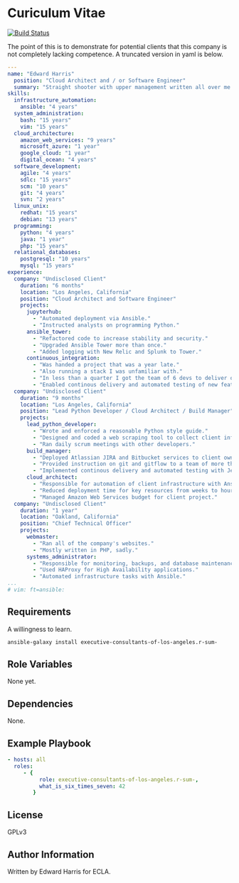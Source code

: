 Curiculum Vitae
===============

[![Build Status](https://travis-ci.org/executive-consultants-of-los-angeles/rsum.svg?branch=master)](https://travis-ci.org/executive-consultants-of-los-angeles/rsum)

The point of this is to demonstrate for potential clients that this company is not completely lacking competence.  A truncated version in yaml is below.

```yaml
---
name: "Edward Harris"
  position: "Cloud Architect and / or Software Engineer"
  summary: "Straight shooter with upper management written all over me."
skills: 
  infrastructure_automation:
    ansible: "4 years"
  system_administration:
    bash: "15 years"
    vim: "15 years"
  cloud_architecture: 
    amazon_web_services: "9 years" 
    microsoft_azure: "1 year"
    google_cloud: "1 year"
    digital_ocean: "4 years"
  software_development: 
    agile: "4 years"
    sdlc: "15 years" 
    scm: "10 years"
    git: "4 years"
    svn: "2 years"
  linux_unix:
    redhat: "15 years"
    debian: "13 years"
  programming:
    python: "4 years" 
    java: "1 year"
    php: "15 years"
  relational_databases:
    postgresql: "10 years"
    mysql: "15 years"
experience:
  company: "Undisclosed Client"
    duration: "6 months"
    location: "Los Angeles, California"
    position: "Cloud Architect and Software Engineer"
    projects:
      jupyterhub:
        - "Automated deployment via Ansible."
        - "Instructed analysts on programming Python."
      ansible_tower:
        - "Refactored code to increase stability and security."
        - "Upgraded Ansible Tower more than once."
        - "Added logging with New Relic and Splunk to Tower."
      continuous_integration:
        - "Was handed a project that was a year late."
        - "Also running a stack I was unfamiliar with."
        - "In less than a quarter I got the team of 6 devs to deliver on time."
        - "Enabled continous delivery and automated testing of new features."
  company: "Undisclosed Client"
    duration: "9 months"
    location: "Los Angeles, California"
    position: "Lead Python Developer / Cloud Architect / Build Manager"
    projects:
      lead_python_developer:
        - "Wrote and enforced a reasonable Python style guide."
        - "Designed and coded a web scraping tool to collect client information."
        - "Ran daily scrum meetings with other developers."
      build_manager:
        - "Deployed Atlassian JIRA and Bitbucket services to client owned hardware."
        - "Provided instruction on git and gitflow to a team of more than 20 developers."
        - "Implemented continous delivery and automated testing with Jenkins and Ansible."
      cloud_architect:
        - "Responsible for automation of client infrastructure with Ansible."
        - "Reduced deployment time for key resources from weeks to hours."
        - "Managed Amazon Web Services budget for client project."
  company: "Undisclosed Client"
    duration: "1 year"
    location: "Oakland, California"
    position: "Chief Technical Officer"
    projects:
      webmaster:
        - "Ran all of the company's websites."
        - "Mostly written in PHP, sadly."      
      systems_administrator:
        - "Responsible for monitoring, backups, and database maintenance."
        - "Used HAProxy for High Availability applications."
        - "Automated infrastructure tasks with Ansible."
...
# vim: ft=ansible:
```

Requirements
------------

A willingness to learn.
```bash
ansible-galaxy install executive-consultants-of-los-angeles.r-sum-
```

Role Variables
--------------

None yet.

Dependencies
------------

None.

Example Playbook
----------------

```yaml
- hosts: all 
  roles:
     - { 
          role: executive-consultants-of-los-angeles.r-sum-,
          what_is_six_times_seven: 42 
        }
```

License
-------

GPLv3

Author Information
------------------

Written by Edward Harris for ECLA.
